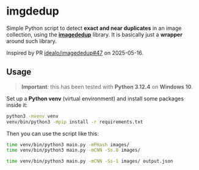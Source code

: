 # imgdedup

Simple Python script to detect **exact and near duplicates** in an image collection, using the **[imagededup](https://idealo.github.io/imagededup/)** library. It is basically just a **wrapper** around such library.

Inspired by PR [idealo/imagededup#47](https://github.com/idealo/imagededup/pull/47) on 2025-05-16.

## Usage

> **Important**: this has been tested with **Python 3.12.4** on **Windows 10**.

Set up a **Python venv** (virtual environment) and install some packages inside it:

```bash
python3 -mvenv venv
venv/bin/python3 -mpip install -r requirements.txt
```

Then you can use the script like this:

```bash
time venv/bin/python3 main.py -mPHash images/
time venv/bin/python3 main.py -mCNN -Ss.8 images/

time venv/bin/python3 main.py -mCNN -Ss-1 images/ output.json
```
